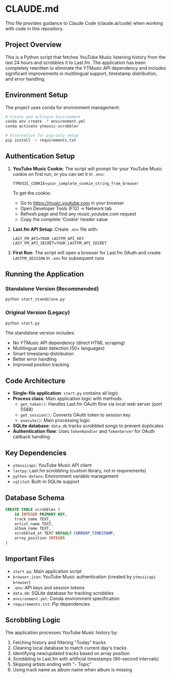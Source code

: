 # CLAUDE.md

This file provides guidance to Claude Code (claude.ai/code) when working with code in this repository.

## Project Overview

This is a Python script that fetches YouTube Music listening history from the last 24 hours and scrobbles it to Last.fm. The application has been completely rewritten to eliminate the YTMusic API dependency and includes significant improvements in multilingual support, timestamp distribution, and error handling.

## Environment Setup

The project uses conda for environment management:

```bash
# Create and activate environment
conda env create -f environment.yml
conda activate ytmusic-scrobbler

# Alternative for pip-only setup
pip install -r requirements.txt
```

## Authentication Setup

1. **YouTube Music Cookie**: The script will prompt for your YouTube Music cookie on first run, or you can set it in `.env`:
   ```
   YTMUSIC_COOKIE=your_complete_cookie_string_from_browser
   ```
   To get the cookie:
   - Go to https://music.youtube.com in your browser
   - Open Developer Tools (F12) → Network tab
   - Refresh page and find any music.youtube.com request
   - Copy the complete 'Cookie' header value

2. **Last.fm API Setup**: Create `.env` file with:
   ```
   LAST_FM_API=YOUR_LASTFM_API_KEY
   LAST_FM_API_SECRET=YOUR_LASTFM_API_SECRET
   ```

3. **First Run**: The script will open a browser for Last.fm OAuth and create `LASTFM_SESSION` in `.env` for subsequent runs

## Running the Application

### Standalone Version (Recommended)
```bash
python start_standalone.py
```

### Original Version (Legacy)
```bash
python start.py
```

The standalone version includes:
- No YTMusic API dependency (direct HTML scraping)
- Multilingual date detection (50+ languages)
- Smart timestamp distribution
- Better error handling
- Improved position tracking

## Code Architecture

- **Single-file application**: `start.py` contains all logic
- **Process class**: Main application logic with methods:
  - `get_token()`: Handles Last.fm OAuth flow via local web server (port 5588)
  - `get_session()`: Converts OAuth token to session key
  - `execute()`: Main processing logic
- **SQLite database**: `data.db` tracks scrobbled songs to prevent duplicates
- **Authentication flow**: Uses `TokenHandler` and `TokenServer` for OAuth callback handling

## Key Dependencies

- `ytmusicapi`: YouTube Music API client
- `lastpy`: Last.fm scrobbling (custom library, not in requirements)
- `python-dotenv`: Environment variable management
- `sqlite3`: Built-in SQLite support

## Database Schema

```sql
CREATE TABLE scrobbles (
    id INTEGER PRIMARY KEY,
    track_name TEXT,
    artist_name TEXT,
    album_name TEXT,
    scrobbled_at TEXT DEFAULT CURRENT_TIMESTAMP,
    array_position INTEGER
)
```

## Important Files

- `start.py`: Main application script
- `browser.json`: YouTube Music authentication (created by `ytmusicapi browser`)
- `.env`: API keys and session tokens
- `data.db`: SQLite database for tracking scrobbles
- `environment.yml`: Conda environment specification
- `requirements.txt`: Pip dependencies

## Scrobbling Logic

The application processes YouTube Music history by:
1. Fetching history and filtering "Today" tracks
2. Cleaning local database to match current day's tracks
3. Identifying new/updated tracks based on array position
4. Scrobbling to Last.fm with artificial timestamps (90-second intervals)
5. Skipping artists ending with "- Topic"
6. Using track name as album name when album is missing